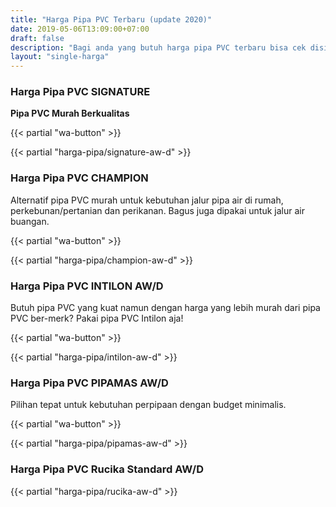 ```yaml
---
title: "Harga Pipa PVC Terbaru (update 2020)"
date: 2019-05-06T13:09:00+07:00
draft: false
description: "Bagi anda yang butuh harga pipa PVC terbaru bisa cek disini. Kami jual pipa PVC murah berkualitas tinggi, tersedia juga pipa PVC premium dengan harga murah."
layout: "single-harga"
---
```


### Harga Pipa PVC SIGNATURE

**Pipa PVC Murah Berkualitas**

{{< partial "wa-button" >}}

{{< partial "harga-pipa/signature-aw-d" >}}

### Harga Pipa PVC CHAMPION

Alternatif pipa PVC murah untuk kebutuhan jalur pipa air di rumah, perkebunan/pertanian dan perikanan. Bagus juga dipakai untuk jalur air buangan.

{{< partial "wa-button" >}}

{{< partial "harga-pipa/champion-aw-d" >}}

### Harga Pipa PVC INTILON AW/D

Butuh pipa PVC yang kuat namun dengan harga yang lebih murah dari pipa PVC ber-merk? Pakai pipa PVC Intilon aja!

{{< partial "wa-button" >}}

{{< partial "harga-pipa/intilon-aw-d" >}}

### Harga Pipa PVC PIPAMAS AW/D

Pilihan tepat untuk kebutuhan perpipaan dengan budget minimalis.

{{< partial "wa-button" >}}

{{< partial "harga-pipa/pipamas-aw-d" >}}

### Harga Pipa PVC Rucika Standard AW/D

{{< partial "harga-pipa/rucika-aw-d" >}}

